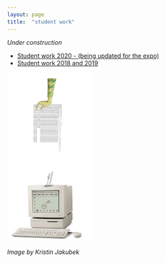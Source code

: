 ```yaml
---
layout: page
title:  "student work"
---
```


*Under construction*

* [Student work 2020 - (being updated for the expo)](https://minormakerslab.gitbook.io/students-1920/projects/project-overview)
* [Student work 2018 and 2019](https://makerslab.hotglue.me/start)

<img src= "./assets/algorthmic-bias-.gif" alt="visual" width="200"/>

*Image by Kristin Jakubek*

